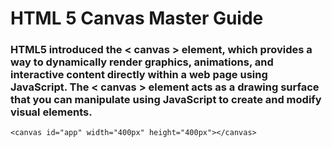 # HTML 5 Canvas Master Guide

### HTML5 introduced the < canvas > element, which provides a way to dynamically render graphics, animations, and interactive content directly within a web page using JavaScript. The < canvas > element acts as a drawing surface that you can manipulate using JavaScript to create and modify visual elements.

```
<canvas id="app" width="400px" height="400px"></canvas>
```
